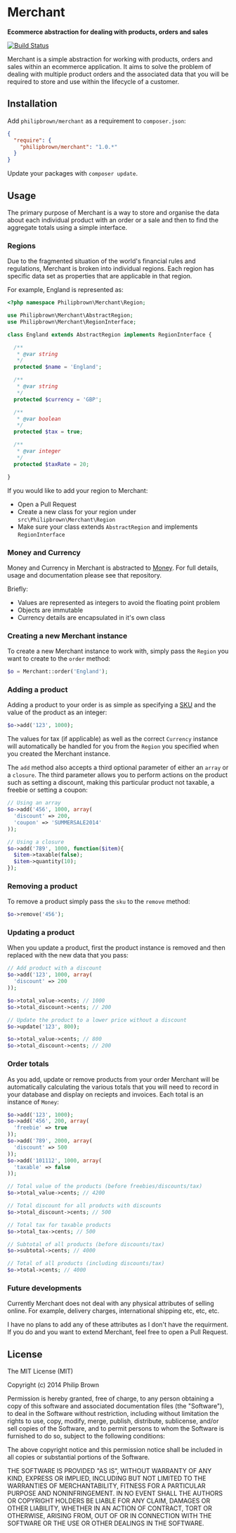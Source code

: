 # Merchant
**Ecommerce abstraction for dealing with products, orders and sales**

[![Build Status](https://travis-ci.org/philipbrown/merchant.png?branch=master)](https://travis-ci.org/philipbrown/merchant)

Merchant is a simple abstraction for working with products, orders and sales within an ecommerce application. It aims to solve the problem of dealing with multiple product orders and the associated data that you will be required to store and use within the lifecycle of a customer.

## Installation
Add `philipbrown/merchant` as a requirement to `composer.json`:

```json
{
  "require": {
    "philipbrown/merchant": "1.0.*"
  }
}
```
Update your packages with `composer update`.

## Usage
The primary purpose of Merchant is a way to store and organise the data about each individual product with an order or a sale and then to find the aggregate totals using a simple interface.

### Regions
Due to the fragmented situation of the world's financial rules and regulations, Merchant is broken into individual regions. Each region has specific data set as properties that are applicable in that region.

For example, England is represented as:
```php
<?php namespace Philipbrown\Merchant\Region;

use Philipbrown\Merchant\AbstractRegion;
use Philipbrown\Merchant\RegionInterface;

class England extends AbstractRegion implements RegionInterface {

  /**
   * @var string
   */
  protected $name = 'England';

  /**
   * @var string
   */
  protected $currency = 'GBP';

  /**
   * @var boolean
   */
  protected $tax = true;

  /**
   * @var integer
   */
  protected $taxRate = 20;

}
```
If you would like to add your region to Merchant:
* Open a Pull Request
* Create a new class for your region under `src\Philipbrown\Merchant\Region`
* Make sure your class extends `AbstractRegion` and implements `RegionInterface`

### Money and Currency
Money and Currency in Merchant is abstracted to [Money](https://github.com/philipbrown/money). For full details, usage and documentation please see that repository.

Briefly:
* Values are represented as integers to avoid the floating point problem
* Objects are immutable
* Currency details are encapsulated in it's own class

### Creating a new Merchant instance
To create a new Merchant instance to work with, simply pass the `Region` you want to create to the `order` method:

```php
$o = Merchant::order('England');
```

### Adding a product
Adding a product to your order is as simple as specifying a [SKU](http://en.wikipedia.org/wiki/Stock_keeping_unit) and the value of the product as an integer:

```php
$o->add('123', 1000);
```

The values for tax (if applicable) as well as the correct `Currency` instance will automatically be handled for you from the `Region` you specified when you created the Merchant instance.

The `add` method also accepts a third optional parameter of either an `array` or a `closure`. The third parameter allows you to perform actions on the product such as setting a discount, making this particular product not taxable, a freebie or setting a coupon:

```php
// Using an array
$o->add('456', 1000, array(
  'discount' => 200,
  'coupon' => 'SUMMERSALE2014'
));

// Using a closure
$o->add('789', 1000, function($item){
  $item->taxable(false);
  $item->quantity(10);
});
```

### Removing a product
To remove a product simply pass the `sku` to the `remove` method:
```php
$o->remove('456');
```

### Updating a product
When you update a product, first the product instance is removed and then replaced with the new data that you pass:
```php
// Add product with a discount
$o->add('123', 1000, array(
  'discount' => 200
));

$o->total_value->cents; // 1000
$o->total_discount->cents; // 200

// Update the product to a lower price without a discount
$o->update('123', 800);

$o->total_value->cents; // 800
$o->total_discount->cents; // 200
```

### Order totals
As you add, update or remove products from your order Merchant will be automatically calculating the various totals that you will need to record in your database and display on reciepts and invoices. Each total is an instance of `Money`:
```php
$o->add('123', 1000);
$o->add('456', 200, array(
  'freebie' => true
));
$o->add('789', 2000, array(
  'discount' => 500
));
$o->add('101112', 1000, array(
  'taxable' => false
));

// Total value of the products (before freebies/discounts/tax)
$o->total_value->cents; // 4200

// Total discount for all products with discounts
$o->total_discount->cents; // 500

// Total tax for taxable products
$o->total_tax->cents; // 500

// Subtotal of all products (before discounts/tax)
$o->subtotal->cents; // 4000

// Total of all products (including discounts/tax)
$o->total->cents; // 4000
```

### Future developments
Currently Merchant does not deal with any physical attributes of selling online. For example, delivery charges, international shipping etc, etc, etc.

I have no plans to add any of these attributes as I don't have the requirment. If you do and you want to extend Merchant, feel free to open a Pull Request.

## License
The MIT License (MIT)

Copyright (c) 2014 Philip Brown

Permission is hereby granted, free of charge, to any person obtaining a copy of
this software and associated documentation files (the "Software"), to deal in
the Software without restriction, including without limitation the rights to
use, copy, modify, merge, publish, distribute, sublicense, and/or sell copies of
the Software, and to permit persons to whom the Software is furnished to do so,
subject to the following conditions:

The above copyright notice and this permission notice shall be included in all
copies or substantial portions of the Software.

THE SOFTWARE IS PROVIDED "AS IS", WITHOUT WARRANTY OF ANY KIND, EXPRESS OR
IMPLIED, INCLUDING BUT NOT LIMITED TO THE WARRANTIES OF MERCHANTABILITY, FITNESS
FOR A PARTICULAR PURPOSE AND NONINFRINGEMENT. IN NO EVENT SHALL THE AUTHORS OR
COPYRIGHT HOLDERS BE LIABLE FOR ANY CLAIM, DAMAGES OR OTHER LIABILITY, WHETHER
IN AN ACTION OF CONTRACT, TORT OR OTHERWISE, ARISING FROM, OUT OF OR IN
CONNECTION WITH THE SOFTWARE OR THE USE OR OTHER DEALINGS IN THE SOFTWARE.

